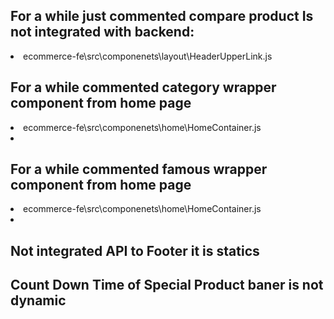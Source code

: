 ## For a while just commented compare product Is not integrated with backend:

<li>ecommerce-fe\src\componenets\layout\HeaderUpperLink.js</li>

## For a while commented category wrapper component from home page

<li>ecommerce-fe\src\componenets\home\HomeContainer.js<li>

## For a while commented famous wrapper component from home page

<li>ecommerce-fe\src\componenets\home\HomeContainer.js<li>

## Not integrated API to Footer it is statics

## Count Down Time of Special Product baner is not dynamic
